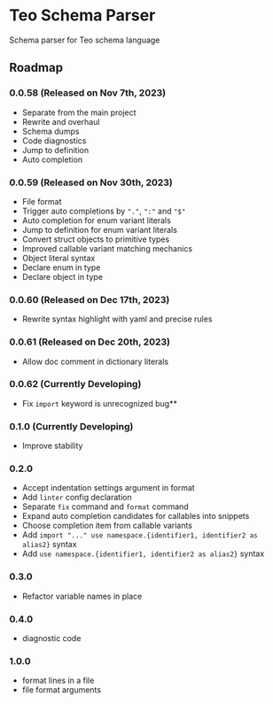 Teo Schema Parser
=================

Schema parser for Teo schema language

## Roadmap

### 0.0.58 (Released on Nov 7th, 2023)

* Separate from the main project
* Rewrite and overhaul
* Schema dumps
* Code diagnostics
* Jump to definition
* Auto completion

### 0.0.59 (Released on Nov 30th, 2023)

* File format
* Trigger auto completions by `"."`, `":"` and `"$"`
* Auto completion for enum variant literals
* Jump to definition for enum variant literals
* Convert struct objects to primitive types
* Improved callable variant matching mechanics
* Object literal syntax
* Declare enum in type
* Declare object in type

### 0.0.60 (Released on Dec 17th, 2023)

* Rewrite syntax highlight with yaml and precise rules

### 0.0.61 (Released on Dec 20th, 2023)

* Allow doc comment in dictionary literals

### 0.0.62 (Currently Developing)

* Fix `import` keyword is unrecognized bug**

### 0.1.0 (Currently Developing)

* Improve stability

### 0.2.0
* Accept indentation settings argument in format
* Add `linter` config declaration
* Separate `fix` command and `format` command
* Expand auto completion candidates for callables into snippets
* Choose completion item from callable variants
* Add `import "..." use namespace.{identifier1, identifier2 as alias2}` syntax
* Add `use namespace.{identifier1, identifier2 as alias2}` syntax

### 0.3.0

* Refactor variable names in place

### 0.4.0

* diagnostic code

### 1.0.0

* format lines in a file
* file format arguments
